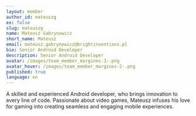 ```yaml
---
layout: member
author_id: mateuszg
ex: false
slug: mateuszg
name: Mateusz Gabrynowicz
short_name: Mateusz
email: mateusz.gabrynowicz@brightinventions.pl
bio: Senior Android Developer
description: Senior Android Developer
avatar: /images/team_member_margines-3-.png
avatar_hover: /images/team_member_margines-2-.png
published: true
language: en
---
```

A skilled and experienced Android developer, who brings innovation to every line of code. Passionate about video games, Mateusz infuses his love for gaming into creating seamless and engaging mobile experiences.